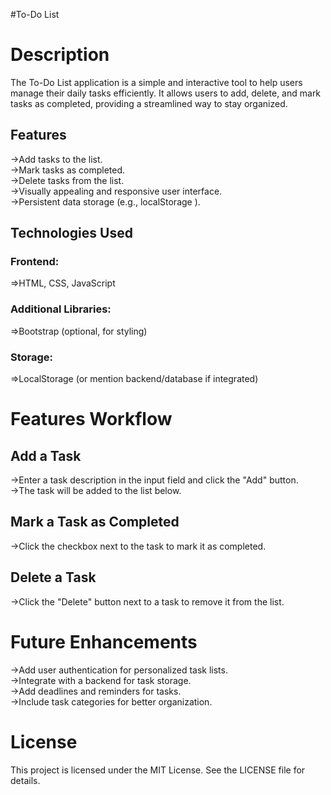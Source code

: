 #To-Do List
<h1>Description</h1>
The To-Do List application is a simple and interactive tool to help users manage their daily tasks efficiently. It allows users to add, delete, and mark tasks as completed, providing a streamlined way to stay organized.

<h2>Features</h2>
  ->Add tasks to the list.<br>
  ->Mark tasks as completed.<br>
  ->Delete tasks from the list.<br>
  ->Visually appealing and responsive user interface.<br>
  ->Persistent data storage (e.g., localStorage ).<br>
<h2>Technologies Used</h2>
<h3>Frontend:</h3> 
    =>HTML, CSS, JavaScript
<h3>Additional Libraries:</h3> 
    =>Bootstrap (optional, for styling)
<h3>Storage:</h3> 
    =>LocalStorage (or mention backend/database if integrated)

<h1>Features Workflow</h1>
<h2>Add a Task</h2>
  ->Enter a task description in the input field and click the "Add" button.<br>
  ->The task will be added to the list below.<br>
<h2>Mark a Task as Completed</h2>
  ->Click the checkbox next to the task to mark it as completed.<br>
<h2>Delete a Task</h2>
  ->Click the "Delete" button next to a task to remove it from the list.<br>

<h1>Future Enhancements</h1>
  ->Add user authentication for personalized task lists.<br>
  ->Integrate with a backend for task storage.<br>
  ->Add deadlines and reminders for tasks.<br>
  ->Include task categories for better organization.<br>

<h1>License</h1>
This project is licensed under the MIT License. See the LICENSE file for details.
